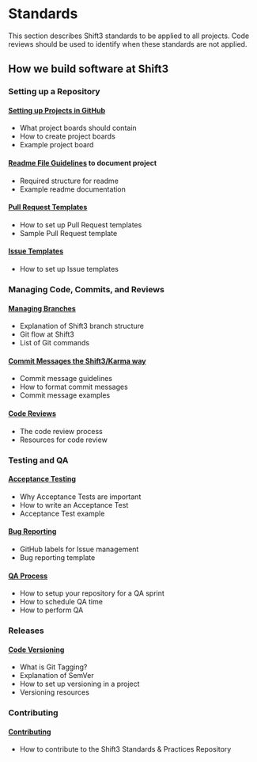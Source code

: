 # Standards

This section describes Shift3 standards to be applied to all projects. Code reviews should be used to identify when these standards are not applied.

## How we build software at Shift3

### Setting up a Repository

#### [Setting up Projects in GitHub](project-setup.md)

- What project boards should contain
- How to create project boards
- Example project board

#### [Readme File Guidelines](readme-guidelines.md) to document project

- Required structure for readme
- Example readme documentation

#### [Pull Request Templates](pull-request-template.md)

- How to set up Pull Request templates
- Sample Pull Request template

#### [Issue Templates](issue-template.md)

- How to set up Issue templates

### Managing Code, Commits, and Reviews

#### [Managing Branches](branching.md)

- Explanation of Shift3 branch structure
- Git flow at Shift3
- List of Git commands

#### [Commit Messages the Shift3/Karma way](commits.md)

- Commit message guidelines
- How to format commit messages
- Commit message examples

#### [Code Reviews](code-reviews.md)

- The code review process
- Resources for code review

### Testing and QA

#### [Acceptance Testing](acceptance-testing.md)

- Why Acceptance Tests are important
- How to write an Acceptance Test
- Acceptance Test example

#### [Bug Reporting](bug-reporting.md)

- GitHub labels for Issue management
- Bug reporting template

#### [QA Process](../processes/qa-process.md)

- How to setup your repository for a QA sprint
- How to schedule QA time
- How to perform QA

### Releases

#### [Code Versioning](code-versioning.md)

- What is Git Tagging?
- Explanation of SemVer
- How to set up versioning in a project
- Versioning resources

### Contributing

#### [Contributing](contributing.md)

- How to contribute to the Shift3 Standards & Practices Repository
